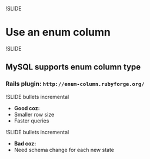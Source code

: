 !SLIDE

# Use an enum column

!SLIDE

## MySQL supports enum column type

### Rails plugin: `http://enum-column.rubyforge.org/`

!SLIDE bullets incremental

* **Good coz:**
* Smaller row size
* Faster queries

!SLIDE bullets incremental

* **Bad coz:**
* Need schema change for each new state
